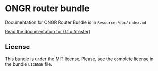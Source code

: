 ONGR router bundle
================

Documentation for ONGR Router Bundle is in `Resources/doc/index.md`

[Read the documentation for 0.1.x (master)](https://github.com/ongr-io/RouterBundle/blob/master/Resources/doc/index.md)

License
-------

This bundle is under the MIT license. Please, see the complete license in the bundle `LICENSE` file.